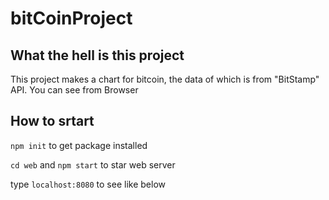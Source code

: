 # bitCoinProject


## What the hell is this project

This project makes a chart for bitcoin, the data of which is from "BitStamp" API.
You can see from Browser

## How to srtart

`npm init` to get package installed

`cd web` and `npm start` to star web server

type `localhost:8080` to see like below


